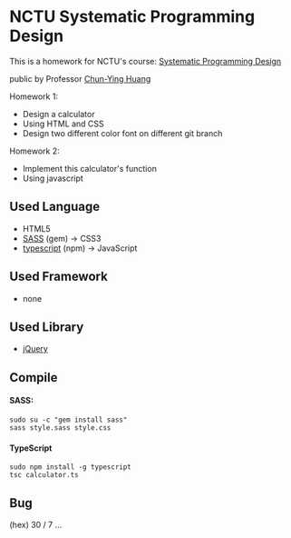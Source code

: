 # NCTU Systematic Programming Design
This is a homework for NCTU's course: [Systematic Programming Design](http://people.cs.nctu.edu.tw/~chuang/courses/softdev/)

public by Professor [Chun-Ying Huang](http://people.cs.nctu.edu.tw/~chuang/)

Homework 1:
- Design a calculator
- Using HTML and CSS
- Design two different color font on different git branch

Homework 2:
- Implement this calculator's function
- Using javascript

## Used Language
- HTML5
- [SASS](http://sass-lang.com/) (gem) -> CSS3
- [typescript](https://www.typescriptlang.org/) (npm) -> JavaScript

## Used Framework
- none

## Used Library
- [jQuery](https://jquery.com/)

## Compile
#### SASS:
```
sudo su -c "gem install sass"
sass style.sass style.css
```

#### TypeScript
```
sudo npm install -g typescript
tsc calculator.ts
```

## Bug
(hex) 30 / 7
...